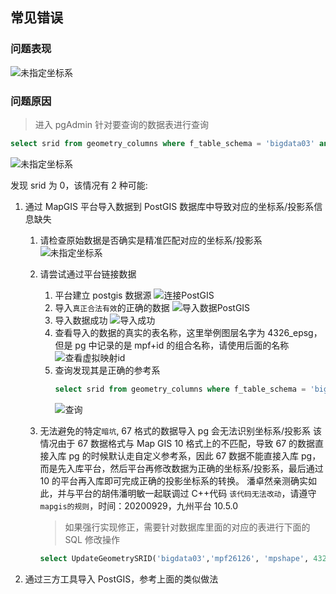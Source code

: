 ## 常见错误

### 问题表现

![未指定坐标系](static/demo/mapboxgl/markdown/datastore/postgis/bug-srid.png)

### 问题原因

> 进入 pgAdmin 针对要查询的数据表进行查询

```sql
select srid from geometry_columns where f_table_schema = 'bigdata03' and f_table_name = 'mpf26126';
```

![未指定坐标系](static/demo/mapboxgl/markdown/datastore/postgis/bug-srid-query.png)

发现 srid 为 0，该情况有 2 种可能:

1. 通过 MapGIS 平台导入数据到 PostGIS 数据库中导致对应的坐标系/投影系信息缺失

    1. 请检查原始数据是否确实是精准匹配对应的坐标系/投影系
       ![未指定坐标系](static/demo/mapboxgl/markdown/datastore/postgis/bug-srid-origin.png)
    2. 请尝试通过平台链接数据
        1. 平台建立 postgis 数据源
           ![连接PostGIS](static/demo/mapboxgl/markdown/datastore/postgis/mapgis-pg-link.png)
        1. 导入`真正合法有效`的正确的数据
           ![导入数据PostGIS](static/demo/mapboxgl/markdown/datastore/postgis/postgis-import.png)
        1. 导入数据成功
           ![导入成功](static/demo/mapboxgl/markdown/datastore/postgis/postgis-import-success.png)
        1. 查看导入的数据的真实的表名称，这里举例图层名字为 4326_epsg，但是 pg 中记录的是 mpf+id 的组合名称，请使用后面的名称
           ![查看虚拟映射id](static/demo/mapboxgl/markdown/datastore/postgis/postgis-table-id.png)
        1. 查询发现其是正确的参考系
            ```sql
            select srid from geometry_columns where f_table_schema = 'bigdata03' and f_table_name = 'mpf26128';
            ```
            ![查询](static/demo/mapboxgl/markdown/datastore/postgis/postgis-table-srid.png)
    3. 无法避免的特定`暗坑`, 67 格式的数据导入 pg 会无法识别坐标系/投影系
       该情况由于 67 数据格式与 Map GIS 10 格式上的不匹配，导致 67 的数据直接入库 pg 的时候默认走自定义参考系，因此 67 数据不能直接入库 pg，而是先入库平台，然后平台再修改数据为正确的坐标系/投影系，最后通过 10 的平台再入库即可完成正确的投影坐标系的转换。
       潘卓然亲测确实如此，并与平台的胡伟潘明敏一起联调过 C++代码 `该代码无法改动`，请遵守`mapgis的规则`，时间：20200929，九州平台 10.5.0
        > 如果强行实现修正，需要针对数据库里面的对应的表进行下面的 SQL 修改操作
        
        ```sql
        select UpdateGeometrySRID('bigdata03','mpf26126', 'mpshape', 4326);
        ```

2. 通过三方工具导入 PostGIS，参考上面的类似做法
